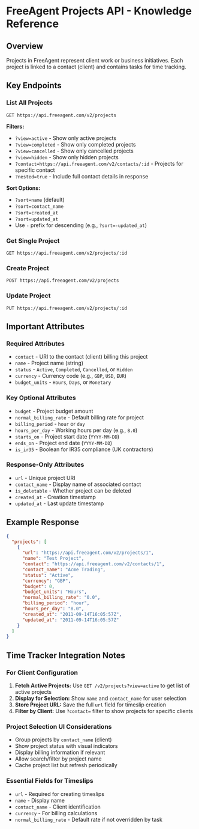 # FreeAgent Projects API - Knowledge Reference

## Overview
Projects in FreeAgent represent client work or business initiatives. Each project is linked to a contact (client) and contains tasks for time tracking.

## Key Endpoints

### List All Projects
```
GET https://api.freeagent.com/v2/projects
```

**Filters:**
- `?view=active` - Show only active projects
- `?view=completed` - Show only completed projects
- `?view=cancelled` - Show only cancelled projects
- `?view=hidden` - Show only hidden projects
- `?contact=https://api.freeagent.com/v2/contacts/:id` - Projects for specific contact
- `?nested=true` - Include full contact details in response

**Sort Options:**
- `?sort=name` (default)
- `?sort=contact_name`
- `?sort=created_at`
- `?sort=updated_at`
- Use `-` prefix for descending (e.g., `?sort=-updated_at`)

### Get Single Project
```
GET https://api.freeagent.com/v2/projects/:id
```

### Create Project
```
POST https://api.freeagent.com/v2/projects
```

### Update Project
```
PUT https://api.freeagent.com/v2/projects/:id
```

## Important Attributes

### Required Attributes
- `contact` - URI to the contact (client) billing this project
- `name` - Project name (string)
- `status` - `Active`, `Completed`, `Cancelled`, or `Hidden`
- `currency` - Currency code (e.g., `GBP`, `USD`, `EUR`)
- `budget_units` - `Hours`, `Days`, or `Monetary`

### Key Optional Attributes
- `budget` - Project budget amount
- `normal_billing_rate` - Default billing rate for project
- `billing_period` - `hour` or `day`
- `hours_per_day` - Working hours per day (e.g., `8.0`)
- `starts_on` - Project start date (`YYYY-MM-DD`)
- `ends_on` - Project end date (`YYYY-MM-DD`)
- `is_ir35` - Boolean for IR35 compliance (UK contractors)

### Response-Only Attributes
- `url` - Unique project URI
- `contact_name` - Display name of associated contact
- `is_deletable` - Whether project can be deleted
- `created_at` - Creation timestamp
- `updated_at` - Last update timestamp

## Example Response
```json
{
  "projects": [
    {
      "url": "https://api.freeagent.com/v2/projects/1",
      "name": "Test Project",
      "contact": "https://api.freeagent.com/v2/contacts/1",
      "contact_name": "Acme Trading",
      "status": "Active",
      "currency": "GBP",
      "budget": 0,
      "budget_units": "Hours",
      "normal_billing_rate": "0.0",
      "billing_period": "hour",
      "hours_per_day": "8.0",
      "created_at": "2011-09-14T16:05:57Z",
      "updated_at": "2011-09-14T16:05:57Z"
    }
  ]
}
```

## Time Tracker Integration Notes

### For Client Configuration
1. **Fetch Active Projects:** Use `GET /v2/projects?view=active` to get list of active projects
2. **Display for Selection:** Show `name` and `contact_name` for user selection
3. **Store Project URL:** Save the full `url` field for timeslip creation
4. **Filter by Client:** Use `?contact=` filter to show projects for specific clients

### Project Selection UI Considerations
- Group projects by `contact_name` (client)
- Show project status with visual indicators
- Display billing information if relevant
- Allow search/filter by project name
- Cache project list but refresh periodically

### Essential Fields for Timeslips
- `url` - Required for creating timeslips
- `name` - Display name
- `contact_name` - Client identification
- `currency` - For billing calculations
- `normal_billing_rate` - Default rate if not overridden by task